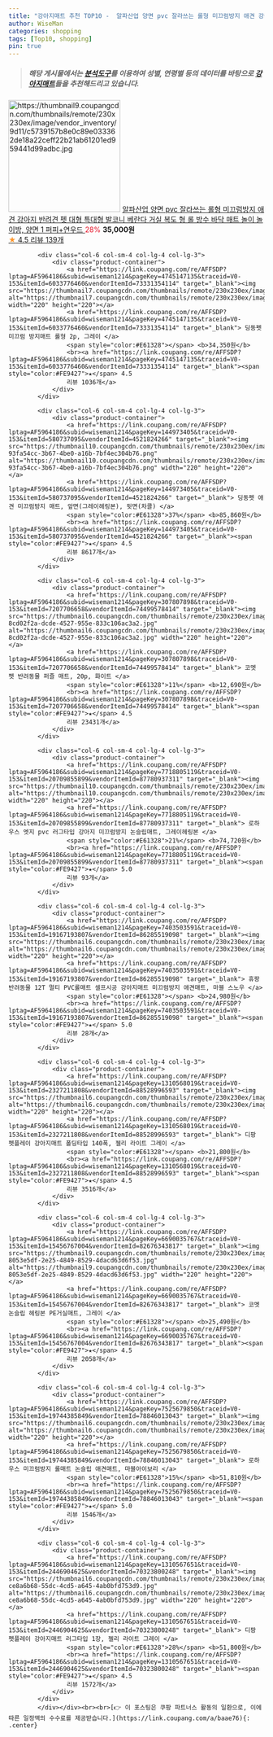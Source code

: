 ```yaml
---
title: "강아지매트 추천 TOP10 -  알파산업 양면 pvc 잘라쓰는 롤형 미끄럼방지 애견 강아지 반려견 펫 대형 특대형 발코니 베란다 거실 복도 형 롤 방수 바"
author: WiseMan
categories: shopping
tags: [Top10, shopping]
pin: true
---
```


> ##### 해당 게시물에서는 [**분석도구**](https://itemscout.io/)를 이용하여 **성별**, **연령별** 등의 데이터를 바탕으로 [**강아지매트**](https://link.coupang.com/a/baae76)들을 추천해드리고 있습니다.
<div class="container"><div class="row">
            <div class="col-6 col-sm-4 col-lg-4 col-lg-3">
                <div class="product-container">
                    <a href="https://link.coupang.com/re/AFFSDP?lptag=AF5964186&subid=wiseman1214&pageKey=7063386982&traceid=V0-153&itemId=17520071147&vendorItemId=77040744900" target="_blank"><img src="https://thumbnail9.coupangcdn.com/thumbnails/remote/230x230ex/image/vendor_inventory/9d11/c5739157b8e0c89e033362de18a22ceff22b21ab61201ed959441d99adbc.jpg" alt="https://thumbnail9.coupangcdn.com/thumbnails/remote/230x230ex/image/vendor_inventory/9d11/c5739157b8e0c89e033362de18a22ceff22b21ab61201ed959441d99adbc.jpg" width="220" height="220"></a>
                    <a href="https://link.coupang.com/re/AFFSDP?lptag=AF5964186&subid=wiseman1214&pageKey=7063386982&traceid=V0-153&itemId=17520071147&vendorItemId=77040744900" target="_blank"> 알파산업 양면 pvc 잘라쓰는 롤형 미끄럼방지 애견 강아지 반려견 펫 대형 특대형 발코니 베란다 거실 복도 형 롤 방수 바닥 매트 놀이 놀이방, 양면  1 퍼피+연우드 </a>
                    <span style="color:#E61328">28%</span> <b>35,000원</b>
                    <br><a href="https://link.coupang.com/re/AFFSDP?lptag=AF5964186&subid=wiseman1214&pageKey=7063386982&traceid=V0-153&itemId=17520071147&vendorItemId=77040744900" target="_blank"><span style="color:#FE9427">★</span> 4.5
                    리뷰 139개</a>
                </div>
            </div>
            
            <div class="col-6 col-sm-4 col-lg-4 col-lg-3">
                <div class="product-container">
                    <a href="https://link.coupang.com/re/AFFSDP?lptag=AF5964186&subid=wiseman1214&pageKey=4745147135&traceid=V0-153&itemId=6033776460&vendorItemId=73331354114" target="_blank"><img src="https://thumbnail7.coupangcdn.com/thumbnails/remote/230x230ex/image/rs_quotation_api/8xdi95wd/48e3367de4e44781bc290e5449b05cb6.jpg" alt="https://thumbnail7.coupangcdn.com/thumbnails/remote/230x230ex/image/rs_quotation_api/8xdi95wd/48e3367de4e44781bc290e5449b05cb6.jpg" width="220" height="220"></a>
                    <a href="https://link.coupang.com/re/AFFSDP?lptag=AF5964186&subid=wiseman1214&pageKey=4745147135&traceid=V0-153&itemId=6033776460&vendorItemId=73331354114" target="_blank"> 딩동펫 미끄럼 방지매트 롤형 2p, 그레이 </a>
                    <span style="color:#E61328"></span> <b>34,350원</b>
                    <br><a href="https://link.coupang.com/re/AFFSDP?lptag=AF5964186&subid=wiseman1214&pageKey=4745147135&traceid=V0-153&itemId=6033776460&vendorItemId=73331354114" target="_blank"><span style="color:#FE9427">★</span> 4.5
                    리뷰 1036개</a>
                </div>
            </div>
            
            <div class="col-6 col-sm-4 col-lg-4 col-lg-3">
                <div class="product-container">
                    <a href="https://link.coupang.com/re/AFFSDP?lptag=AF5964186&subid=wiseman1214&pageKey=144973405&traceid=V0-153&itemId=580737095&vendorItemId=4521824266" target="_blank"><img src="https://thumbnail10.coupangcdn.com/thumbnails/remote/230x230ex/image/retail/images/2526652487114588-93fa54cc-3b67-4be0-a16b-7bf4ec304b76.png" alt="https://thumbnail10.coupangcdn.com/thumbnails/remote/230x230ex/image/retail/images/2526652487114588-93fa54cc-3b67-4be0-a16b-7bf4ec304b76.png" width="220" height="220"></a>
                    <a href="https://link.coupang.com/re/AFFSDP?lptag=AF5964186&subid=wiseman1214&pageKey=144973405&traceid=V0-153&itemId=580737095&vendorItemId=4521824266" target="_blank"> 딩동펫 애견 미끄럼방지 매트, 앞면(그레이헤링본), 뒷면(차콜) </a>
                    <span style="color:#E61328">37%</span> <b>85,860원</b>
                    <br><a href="https://link.coupang.com/re/AFFSDP?lptag=AF5964186&subid=wiseman1214&pageKey=144973405&traceid=V0-153&itemId=580737095&vendorItemId=4521824266" target="_blank"><span style="color:#FE9427">★</span> 4.5
                    리뷰 8617개</a>
                </div>
            </div>
            
            <div class="col-6 col-sm-4 col-lg-4 col-lg-3">
                <div class="product-container">
                    <a href="https://link.coupang.com/re/AFFSDP?lptag=AF5964186&subid=wiseman1214&pageKey=307807898&traceid=V0-153&itemId=7207706658&vendorItemId=74499578414" target="_blank"><img src="https://thumbnail6.coupangcdn.com/thumbnails/remote/230x230ex/image/retail/images/1461593174126922-8cd02f2a-dcde-4527-955e-833c106ac3a2.jpg" alt="https://thumbnail6.coupangcdn.com/thumbnails/remote/230x230ex/image/retail/images/1461593174126922-8cd02f2a-dcde-4527-955e-833c106ac3a2.jpg" width="220" height="220"></a>
                    <a href="https://link.coupang.com/re/AFFSDP?lptag=AF5964186&subid=wiseman1214&pageKey=307807898&traceid=V0-153&itemId=7207706658&vendorItemId=74499578414" target="_blank"> 코멧 펫 반려동물 퍼즐 매트, 20p, 화이트 </a>
                    <span style="color:#E61328">11%</span> <b>12,690원</b>
                    <br><a href="https://link.coupang.com/re/AFFSDP?lptag=AF5964186&subid=wiseman1214&pageKey=307807898&traceid=V0-153&itemId=7207706658&vendorItemId=74499578414" target="_blank"><span style="color:#FE9427">★</span> 4.5
                    리뷰 23431개</a>
                </div>
            </div>
            
            <div class="col-6 col-sm-4 col-lg-4 col-lg-3">
                <div class="product-container">
                    <a href="https://link.coupang.com/re/AFFSDP?lptag=AF5964186&subid=wiseman1214&pageKey=7718805119&traceid=V0-153&itemId=20709855899&vendorItemId=87780937311" target="_blank"><img src="https://thumbnail10.coupangcdn.com/thumbnails/remote/230x230ex/image/vendor_inventory/3c3b/01d43f520b2cf3596e583894ffefd02adc22680e27196e96c5df54c8f8a6.jpg" alt="https://thumbnail10.coupangcdn.com/thumbnails/remote/230x230ex/image/vendor_inventory/3c3b/01d43f520b2cf3596e583894ffefd02adc22680e27196e96c5df54c8f8a6.jpg" width="220" height="220"></a>
                    <a href="https://link.coupang.com/re/AFFSDP?lptag=AF5964186&subid=wiseman1214&pageKey=7718805119&traceid=V0-153&itemId=20709855899&vendorItemId=87780937311" target="_blank"> 로하우스 엣지 pvc 러그타입 강아지 미끄럼방지 논슬립매트, 그레이헤링본 </a>
                    <span style="color:#E61328">21%</span> <b>74,720원</b>
                    <br><a href="https://link.coupang.com/re/AFFSDP?lptag=AF5964186&subid=wiseman1214&pageKey=7718805119&traceid=V0-153&itemId=20709855899&vendorItemId=87780937311" target="_blank"><span style="color:#FE9427">★</span> 5.0
                    리뷰 93개</a>
                </div>
            </div>
            
            <div class="col-6 col-sm-4 col-lg-4 col-lg-3">
                <div class="product-container">
                    <a href="https://link.coupang.com/re/AFFSDP?lptag=AF5964186&subid=wiseman1214&pageKey=7403503591&traceid=V0-153&itemId=19167193807&vendorItemId=86285519098" target="_blank"><img src="https://thumbnail6.coupangcdn.com/thumbnails/remote/230x230ex/image/rs_quotation_api/kqcydext/4f9bad85e69646f38a32cc7114f74d90.jpg" alt="https://thumbnail6.coupangcdn.com/thumbnails/remote/230x230ex/image/rs_quotation_api/kqcydext/4f9bad85e69646f38a32cc7114f74d90.jpg" width="220" height="220"></a>
                    <a href="https://link.coupang.com/re/AFFSDP?lptag=AF5964186&subid=wiseman1214&pageKey=7403503591&traceid=V0-153&itemId=19167193807&vendorItemId=86285519098" target="_blank"> 휴팡 반려동물 12T 멀티 PVC롤매트 셀프시공 강아지매트 미끄럼방지 애견매트, 마블 스노우 </a>
                    <span style="color:#E61328"></span> <b>24,980원</b>
                    <br><a href="https://link.coupang.com/re/AFFSDP?lptag=AF5964186&subid=wiseman1214&pageKey=7403503591&traceid=V0-153&itemId=19167193807&vendorItemId=86285519098" target="_blank"><span style="color:#FE9427">★</span> 5.0
                    리뷰 28개</a>
                </div>
            </div>
            
            <div class="col-6 col-sm-4 col-lg-4 col-lg-3">
                <div class="product-container">
                    <a href="https://link.coupang.com/re/AFFSDP?lptag=AF5964186&subid=wiseman1214&pageKey=1310568019&traceid=V0-153&itemId=2327211808&vendorItemId=88528996593" target="_blank"><img src="https://thumbnail6.coupangcdn.com/thumbnails/remote/230x230ex/image/vendor_inventory/c453/f76cf66b42fa8da2bbc22637068ee94a8ed9559f2162b979199bb3298f34.jpg" alt="https://thumbnail6.coupangcdn.com/thumbnails/remote/230x230ex/image/vendor_inventory/c453/f76cf66b42fa8da2bbc22637068ee94a8ed9559f2162b979199bb3298f34.jpg" width="220" height="220"></a>
                    <a href="https://link.coupang.com/re/AFFSDP?lptag=AF5964186&subid=wiseman1214&pageKey=1310568019&traceid=V0-153&itemId=2327211808&vendorItemId=88528996593" target="_blank"> 디팡 펫플레이 강아지매트 폴딩타입 140폭, 젤리 라이트 그레이 </a>
                    <span style="color:#E61328"></span> <b>21,800원</b>
                    <br><a href="https://link.coupang.com/re/AFFSDP?lptag=AF5964186&subid=wiseman1214&pageKey=1310568019&traceid=V0-153&itemId=2327211808&vendorItemId=88528996593" target="_blank"><span style="color:#FE9427">★</span> 4.5
                    리뷰 3516개</a>
                </div>
            </div>
            
            <div class="col-6 col-sm-4 col-lg-4 col-lg-3">
                <div class="product-container">
                    <a href="https://link.coupang.com/re/AFFSDP?lptag=AF5964186&subid=wiseman1214&pageKey=6690035767&traceid=V0-153&itemId=15456767004&vendorItemId=82676343817" target="_blank"><img src="https://thumbnail9.coupangcdn.com/thumbnails/remote/230x230ex/image/retail/images/789240241979633-8053e5df-2e25-4849-8529-4dacd63d6f53.jpg" alt="https://thumbnail9.coupangcdn.com/thumbnails/remote/230x230ex/image/retail/images/789240241979633-8053e5df-2e25-4849-8529-4dacd63d6f53.jpg" width="220" height="220"></a>
                    <a href="https://link.coupang.com/re/AFFSDP?lptag=AF5964186&subid=wiseman1214&pageKey=6690035767&traceid=V0-153&itemId=15456767004&vendorItemId=82676343817" target="_blank"> 코멧 논슬립 헤링본 PE거실매트, 그레이 </a>
                    <span style="color:#E61328"></span> <b>25,490원</b>
                    <br><a href="https://link.coupang.com/re/AFFSDP?lptag=AF5964186&subid=wiseman1214&pageKey=6690035767&traceid=V0-153&itemId=15456767004&vendorItemId=82676343817" target="_blank"><span style="color:#FE9427">★</span> 4.5
                    리뷰 2058개</a>
                </div>
            </div>
            
            <div class="col-6 col-sm-4 col-lg-4 col-lg-3">
                <div class="product-container">
                    <a href="https://link.coupang.com/re/AFFSDP?lptag=AF5964186&subid=wiseman1214&pageKey=7525679850&traceid=V0-153&itemId=19744385849&vendorItemId=78846013043" target="_blank"><img src="https://thumbnail6.coupangcdn.com/thumbnails/remote/230x230ex/image/vendor_inventory/a32e/9fe0ced0190cb38d986960cd457406f07d48f9248e35482af5898b3c7f9e.jpg" alt="https://thumbnail6.coupangcdn.com/thumbnails/remote/230x230ex/image/vendor_inventory/a32e/9fe0ced0190cb38d986960cd457406f07d48f9248e35482af5898b3c7f9e.jpg" width="220" height="220"></a>
                    <a href="https://link.coupang.com/re/AFFSDP?lptag=AF5964186&subid=wiseman1214&pageKey=7525679850&traceid=V0-153&itemId=19744385849&vendorItemId=78846013043" target="_blank"> 로하우스 미끄럼방지 롤매트 논슬립 애견매트, 마블아이보리 </a>
                    <span style="color:#E61328">15%</span> <b>51,810원</b>
                    <br><a href="https://link.coupang.com/re/AFFSDP?lptag=AF5964186&subid=wiseman1214&pageKey=7525679850&traceid=V0-153&itemId=19744385849&vendorItemId=78846013043" target="_blank"><span style="color:#FE9427">★</span> 5.0
                    리뷰 1546개</a>
                </div>
            </div>
            
            <div class="col-6 col-sm-4 col-lg-4 col-lg-3">
                <div class="product-container">
                    <a href="https://link.coupang.com/re/AFFSDP?lptag=AF5964186&subid=wiseman1214&pageKey=1310567651&traceid=V0-153&itemId=2446904625&vendorItemId=70323800248" target="_blank"><img src="https://thumbnail6.coupangcdn.com/thumbnails/remote/230x230ex/image/retail/images/10926348731079983-ce8a6b68-55dc-4cd5-a645-4ab0bfd753d9.jpg" alt="https://thumbnail6.coupangcdn.com/thumbnails/remote/230x230ex/image/retail/images/10926348731079983-ce8a6b68-55dc-4cd5-a645-4ab0bfd753d9.jpg" width="220" height="220"></a>
                    <a href="https://link.coupang.com/re/AFFSDP?lptag=AF5964186&subid=wiseman1214&pageKey=1310567651&traceid=V0-153&itemId=2446904625&vendorItemId=70323800248" target="_blank"> 디팡 펫플레이 강아지매트 러그타입 1장, 젤리 라이트 그레이 </a>
                    <span style="color:#E61328">28%</span> <b>51,800원</b>
                    <br><a href="https://link.coupang.com/re/AFFSDP?lptag=AF5964186&subid=wiseman1214&pageKey=1310567651&traceid=V0-153&itemId=2446904625&vendorItemId=70323800248" target="_blank"><span style="color:#FE9427">★</span> 4.5
                    리뷰 1572개</a>
                </div>
            </div>
            </div></div><br><br>[👉 이 포스팅은 쿠팡 파트너스 활동의 일환으로, 이에 따른 일정액의 수수료를 제공받습니다.](https://link.coupang.com/a/baae76){: .center}